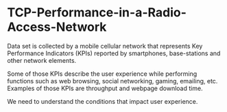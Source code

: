 # TCP-Performance-in-a-Radio-Access-Network

Data set is collected by a mobile cellular network that represents Key Performance Indicators (KPIs) reported by smartphones, base-stations and other network elements.

Some of those KPIs describe the user experience while performing functions such as web browsing, social networking, gaming, emailing, etc. Examples of those KPIs are throughput and webpage download time.

We need to understand the conditions that impact user experience.
